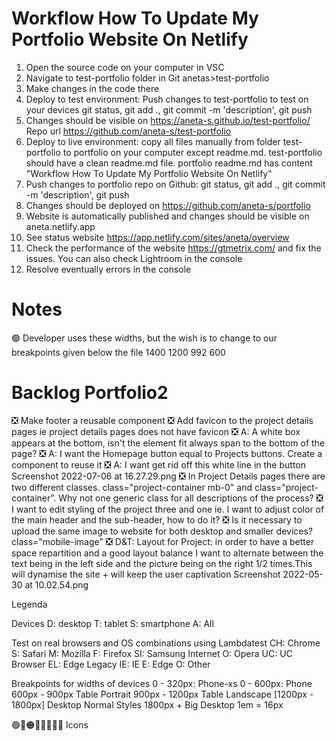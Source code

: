 # Workflow How To Update My Portfolio Website On Netlify

1.  Open the source code on your computer in VSC
2.  Navigate to test-portfolio folder in Git anetas>test-portfolio
3.  Make changes in the code there
4.  Deploy to test environment: Push changes to test-portfolio to test on your devices git status, git add ., git commit -m 'description', git push
5.  Changes should be visible on https://aneta-s.github.io/test-portfolio/ Repo url https://github.com/aneta-s/test-portfolio
6.  Deploy to live environment: copy all files manually from folder test-portfolio to portfolio on your computer except readme.md. test-portfolio should have a clean readme.md file. portfolio readme.md has content "Workflow How To Update My Portfolio Website On Netlify"
6.  Push changes to portfolio repo on Github: git status, git add ., git commit -m 'description', git push
7.  Changes should be deployed on https://github.com/aneta-s/portfolio
8.  Website is automatically published and changes should be visible on aneta.netlify.app
9.  See status website https://app.netlify.com/sites/aneta/overview
10. Check the performance of the website https://gtmetrix.com/ and fix the issues. You can also check Lightroom in the console
11. Resolve eventually errors in the console


# Notes
🟢  Developer uses these widths, but the wish is to change to our breakpoints given below the file
1400
1200
992
600


# Backlog Portfolio2

❎  Make footer a reusable component
❎  Add favicon to the project details pages ie project details pages does not have favicon
❎  A: A white box appears at the bottom, isn't the element fit always span to the bottom of the page?
❎  A: I want the Homepage button equal to Projects buttons. Create a component to reuse it
❎  A: I want get rid off this white line in the button Screenshot 2022-07-06 at 16.27.29.png
❎  In Project Details pages there are two different classes. class="project-container mb-0" and class="project-container”. Why not one generic class for all descriptions of the process?
❎  I want to edit styling of the project three and one ie. I want to adjust color of the main header and the sub-header, how to do it?
❎  Is it necessary to upload the same image to website for both desktop and smaller devices? class="mobile-image" 
❎  D&T: Layout for Project: in order to have a better space repartition and a good layout balance I want to alternate between the text being in the left side and the picture being on the right 1/2 times.This will dynamise the site + will keep the user captivation Screenshot 2022-05-30 at 10.02.54.png

Legenda

Devices
D: desktop
T: tablet
S: smartphone
A: All

Test on real browsers and OS combinations using Lambdatest
CH: Chrome
S: Safari
M: Mozilla
F: Firefox
SI: Samsung Internet
O: Opera
UC: UC Browser
EL: Edge Legacy
IE: IE
E: Edge
O: Other

Breakpoints for widths of devices
0 - 320px:          Phone-xs
0 - 600px:          Phone
600px - 900px       Table Portrait
900px - 1200px      Table Landscape
[1200px - 1800px]   Desktop Normal Styles
1800px +            Big Desktop
1em = 16px


🟢🔴🟠🔳🔘✅❎❌ Icons


